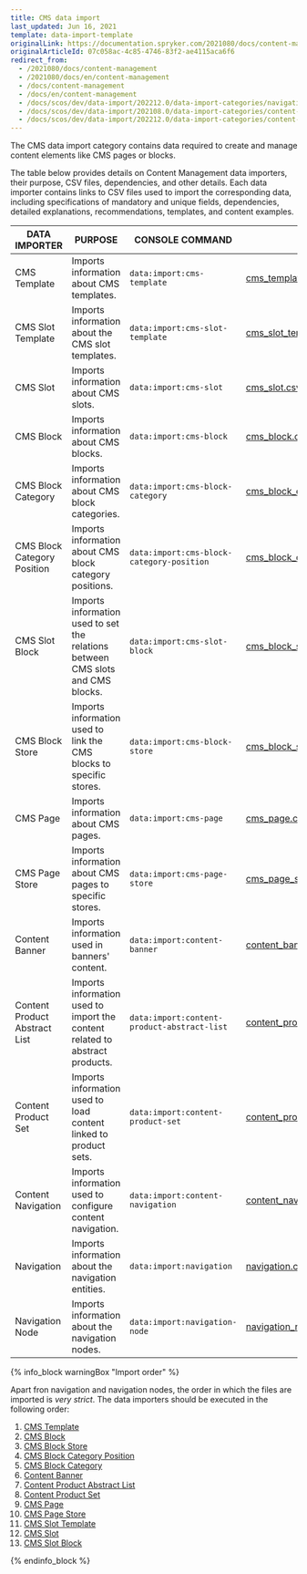 ```yaml
---
title: CMS data import
last_updated: Jun 16, 2021
template: data-import-template
originalLink: https://documentation.spryker.com/2021080/docs/content-management
originalArticleId: 07c058ac-4c85-4746-83f2-ae4115aca6f6
redirect_from:
  - /2021080/docs/content-management
  - /2021080/docs/en/content-management
  - /docs/content-management
  - /docs/en/content-management
  - /docs/scos/dev/data-import/202212.0/data-import-categories/navigation-setup/navigation-setup.html
  - /docs/scos/dev/data-import/202108.0/data-import-categories/content-management/content-management.html
  - /docs/scos/dev/data-import/202212.0/data-import-categories/content-management/content-management.html
---
```


The CMS data import category contains data required to create and manage content elements like CMS pages or blocks.

The table below provides details on Content Management data importers, their purpose, CSV files, dependencies, and other details. Each data importer contains links to CSV files used to import the corresponding data, including specifications of mandatory and unique fields, dependencies, detailed explanations, recommendations, templates, and content examples.

| DATA IMPORTER | PURPOSE | CONSOLE COMMAND | FILES | DEPENDENCIES |
| --- | --- | --- | --- |--- |
| CMS Template   | Imports information about CMS templates. |`data:import:cms-template` |[ cms_template.csv](/docs/pbc/all/content-management-system/{{page.version}}/import-and-export-data/file-details-cms-template.csv.html)|None |
| CMS Slot Template  | Imports information about the CMS slot templates. |`data:import:cms-slot-template` | [cms_slot_template.csv](/docs/pbc/all/content-management-system/{{page.version}}/import-and-export-data/file-details-cms-slot-template.csv.html)| None|
| CMS Slot  | Imports information about CMS slots. |`data:import:cms-slot` |[cms_slot.csv](/docs/pbc/all/content-management-system/{{page.version}}/import-and-export-data/file-details-cms-slot.csv.html) |None |
| CMS Block  | Imports information about CMS blocks. |`data:import:cms-block` | [cms_block.csv](/docs/pbc/all/content-management-system/{{page.version}}/import-and-export-data/file-details-cms-block.csv.html)|None |
| CMS Block Category  |Imports information about CMS block categories. |`data:import:cms-block-category` | [cms_block_category.csv](/docs/pbc/all/content-management-system/{{page.version}}/import-and-export-data/file-details-cms-block-category.csv.html)|[cms_block_category_position.csv](/docs/pbc/all/content-management-system/{{page.version}}/import-and-export-data/file-details-cms-block-category-postion.csv.html) |
| CMS Block Category Position  |Imports information about CMS block category positions. |`data:import:cms-block-category-position` |[cms_block_category_position.csv](/docs/pbc/all/content-management-system/{{page.version}}/import-and-export-data/file-details-cms-block-category-postion.csv.html)|None |
| CMS Slot Block  | Imports information used to set the relations between CMS slots and CMS blocks.|`data:import:cms-slot-block` | [cms_block_store.csv](/docs/pbc/all/content-management-system/{{page.version}}/import-and-export-data/file-details-cms-block-store.csv.html)| <ul><li>[cms_slot.csv](/docs/pbc/all/content-management-system/{{page.version}}/import-and-export-data/file-details-cms-slot.csv.html)</li><li>[cms_block.csv](/docs/pbc/all/content-management-system/{{page.version}}/import-and-export-data/file-details-cms-block.csv.html)</li></ul> |
| CMS Block Store  | Imports information used to link the CMS blocks to specific stores. |`data:import:cms-block-store` | [cms_block_store.csv](/docs/pbc/all/content-management-system/{{page.version}}/import-and-export-data/file-details-cms-block-store.csv.html)| <ul><li>[cms_block.csv](/docs/pbc/all/content-management-system/{{page.version}}/import-and-export-data/file-details-cms-block.csv.html)</li><li>**stores.php** configuration file of demo shop PHP project</li></ul> |
| CMS Page | Imports information about CMS pages. |`data:import:cms-page` |[cms_page.csv](/docs/pbc/all/content-management-system/{{page.version}}/import-and-export-data/file-details-cms-page.csv.html) |[cms_template.csv](/docs/pbc/all/content-management-system/{{page.version}}/import-and-export-data/file-details-cms-template.csv.html) |
| CMS Page Store  | Imports information about CMS pages to specific stores. |`data:import:cms-page-store` |[cms_page_store.csv](/docs/pbc/all/content-management-system/{{page.version}}/import-and-export-data/file-details-cms-page-store.csv.html) | <ul><li>[cms_page.csv](/docs/pbc/all/content-management-system/{{page.version}}/import-and-export-data/file-details-cms-page.csv.html)</li><li>**stores.php** configuration file of demo shop PHP project</li></ul>|
| Content Banner | Imports information used in banners' content. |`data:import:content-banner` |[content_banner.csv](/docs/pbc/all/content-management-system/{{page.version}}/import-and-export-data/file-details-content-banner.csv.html) |[glossary.csv](/docs/scos/dev/data-import/{{page.version}}/data-import-categories/commerce-setup/file-details-glossary.csv.html) |
| Content Product Abstract List  |Imports information used to import the content related to abstract products.  |`data:import:content-product-abstract-list` |[content_product_abstract_list.csv](/docs/pbc/all/content-management-system/{{page.version}}/import-and-export-data/file-details-content-product-abstract-list.csv.html) |[product_abstract.csv](/docs/pbc/all/product-information-management/{{page.version}}/import-and-export-data/products-data-import/file-details-product-abstract.csv.html)|
| Content Product Set  |Imports information used to load content linked to product sets.  |`data:import:content-product-set` | [content_product_set.csv](/docs/pbc/all/content-management-system/{{page.version}}/import-and-export-data/file-details-content-product-set.csv.html)| [product_set.csv](/docs/scos/dev/data-import/{{page.version}}/data-import-categories/merchandising-setup/product-merchandising/file-details-product-set.csv.html)|
| Content Navigation | Imports information used to configure content navigation.|`data:import:content-navigation` | [content_navigation.csv](/docs/pbc/all/content-management-system/{{page.version}}/import-and-export-data/file-details-content-navigation.csv.html) | [navigation.csv](/docs/pbc/all/content-management-system/{{page.version}}/import-and-export-data/file-details-navigation.csv.html) |
| Navigation | Imports information about the navigation entities. |`data:import:navigation` | [navigation.csv](/docs/pbc/all/content-management-system/{{page.version}}/import-and-export-data/file-details-navigation.csv.html) |None |
| Navigation Node | Imports information about the navigation nodes. |`data:import:navigation-node` |[ navigation_node.csv](/docs/pbc/all/content-management-system/{{page.version}}/import-and-export-data/file-details-navigation-node.csv.html) | <ul><li>[navigation.csv](/docs/pbc/all/content-management-system/{{page.version}}/import-and-export-data/file-details-navigation.csv.html)</li><li>[glossary.csv](/docs/scos/dev/data-import/{{page.version}}/data-import-categories/commerce-setup/file-details-glossary.csv.html)</li></ul>|


{% info_block warningBox "Import order" %}

Apart fron navigation and navigation nodes, the order in which the files are imported is *very strict*. The data importers should be executed in the following order:

1. [CMS Template](/docs/pbc/all/content-management-system/{{page.version}}/import-and-export-data/file-details-cms-template.csv.html)
2. [CMS Block](/docs/pbc/all/content-management-system/{{page.version}}/import-and-export-data/file-details-cms-block.csv.html)
3. [CMS Block Store](/docs/pbc/all/content-management-system/{{page.version}}/import-and-export-data/file-details-cms-block-store.csv.html)
4. [CMS Block Category Position](/docs/pbc/all/content-management-system/{{page.version}}/import-and-export-data/file-details-cms-block-category-postion.csv.html)
5. [CMS Block Category](/docs/pbc/all/content-management-system/{{page.version}}/import-and-export-data/file-details-cms-block-category.csv.html)
6. [Content Banner](/docs/pbc/all/content-management-system/{{page.version}}/import-and-export-data/file-details-content-banner.csv.html)
7. [Content Product Abstract List](/docs/pbc/all/content-management-system/{{page.version}}/import-and-export-data/file-details-content-product-abstract-list.csv.html)
8. [Content Product Set](/docs/pbc/all/content-management-system/{{page.version}}/import-and-export-data/file-details-content-product-set.csv.html)
9. [CMS Page](/docs/pbc/all/content-management-system/{{page.version}}/import-and-export-data/file-details-cms-page.csv.html)
10. [CMS Page Store](/docs/pbc/all/content-management-system/{{page.version}}/import-and-export-data/file-details-cms-page-store.csv.html)
11. [CMS Slot Template](/docs/pbc/all/content-management-system/{{page.version}}/import-and-export-data/file-details-cms-slot-template.csv.html)
12. [CMS Slot](/docs/pbc/all/content-management-system/{{page.version}}/import-and-export-data/file-details-cms-slot.csv.html)
13. [CMS Slot Block](/docs/pbc/all/content-management-system/{{page.version}}/import-and-export-data/file-details-cms-block-store.csv.html)


{% endinfo_block %}
